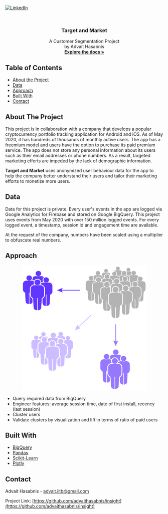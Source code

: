 [![LinkedIn][linkedin-shield]](https://www.linkedin.com/in/advaithasabnis/)

<br />
<p align="center">
  <h3 align="center">Target and Market</h3>

  <p align="center">
    A Customer Segmentation Project
    <br />
    by Advait Hasabnis
    <br />
    <a href="https://github.com/advaithasabnis/insight"><strong>Explore the docs »</strong></a>
</p>



<!-- TABLE OF CONTENTS -->
## Table of Contents

* [About the Project](#about-the-project)
* [Data](#data)
* [Approach](#approach)
* [Built With](#built-with)
* [Contact](#contact)

<!-- CONTENTS -->
## About The Project

This project is in collaboration with a company that develops a popular cryptocurrency portfolio tracking application for Android and iOS. As of May 2020, it has hundreds of thousands of monthly active users. The app has a freemium model and users have the option to purchase its paid premium service. The app does not store any personal information about its users such as their email addresses or phone numbers. As a result, targeted marketing efforts are impeded by the lack of demographic information.

<b>Target and Market</b> uses anonymized user behaviour data for the app to help the company better understand their users and tailor their marketing efforts to monetize more users.

<!-- DATA -->
## Data

Data for this project is private. Every user's events in the app are logged via Google Analytics for Firebase and stored on Google BigQuery. This project uses events from May 2020 with over 150 million logged events. For every logged event, a timestamp, session id and engagement time are available.

At the request of the company, numbers have been scaled using a multiplier to obfuscate real numbers. 

<!-- APPROACH -->
## Approach
<p align="center">
	<img src="images/clustering_scheme.png" alt="Clustering Scheme" width="400" height="400">
</p>
<ul>
<li>Query required data from BigQuery</li>
<li>Engineer features: average session time, date of first install, recency (last session)</li>
<li>Cluster users</li>
<li>Validate clusters by visualization and lift in terms of ratio of paid users</li>
</ul>

<!-- TOOLS AND FRAMEWORKS -->
## Built With
* [BigQuery](https://cloud.google.com/bigquery/)
* [Pandas](https://pandas.pydata.org/)
* [Scikit-Learn](https://scikit-learn.org/stable/index.html)
* [Plotly](https://plotly.com/)

<!-- CONTACT -->
## Contact

Advait Hasabnis - advait.iitb@gmail.com

Project Link: [https://github.com/advaithasabnis/insight](https://github.com/advaithasabnis/insight)

<!-- MARKDOWN LINKS & IMAGES -->
[clustering-scheme]: images/clustering_scheme.png
[linkedin-shield]: https://img.shields.io/badge/-LinkedIn-black.svg?style=flat&logo=linkedin&colorB=2867B2